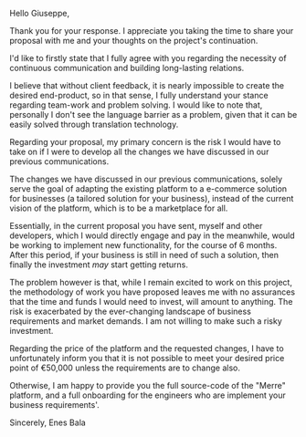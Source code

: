 Hello Giuseppe,

Thank you for your response. I appreciate you taking the time to share your proposal with me and your thoughts on the project's continuation.

I'd like to firstly state that I fully agree with you regarding the necessity of continuous communication and building long-lasting relations. 

I believe that without client feedback, it is nearly impossible to create the desired end-product, so in that sense, I fully understand your stance regarding team-work and problem solving. I would like to note that, personally I don't see the language barrier as a problem, given that it can be easily solved through translation technology. 

Regarding your proposal, my primary concern is the risk I would have to take on if I were to develop all the changes we have discussed in our previous communications. 

The changes we have discussed in our previous communications, solely serve the goal of adapting the existing platform to a  e-commerce solution for businesses (a tailored solution for your business), instead of the current vision of the platform, which is to be a marketplace for all.

Essentially, in the current proposal you have sent, myself and other developers, which I would directly engage and pay in the meanwhile, would be working to implement new functionality, for the course of 6 months. After this period, if your business is still in need of such a solution, then finally the investment *may* start getting returns. 

The problem however is that, while I remain excited to work on this project, the methodology of work you have proposed leaves me with no assurances that the time and funds I would need to invest, will amount to anything. The risk is exacerbated by the ever-changing landscape of business requirements and market demands. I am not willing to make such a risky investment.

Regarding the price of the platform and the requested changes, I have to unfortunately inform you that it is not possible to meet your desired price point of €50,000 unless the requirements are to change also.

Otherwise, I am happy to provide you the full source-code of the "Merre" platform, and a full onboarding for the engineers who are implement your business requirements'.

Sincerely,
Enes Bala

